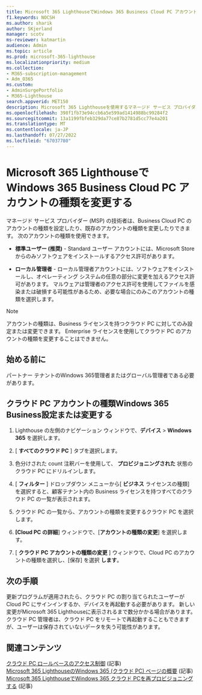```yaml
---
title: Microsoft 365 LighthouseでWindows 365 Business Cloud PC アカウントの種類を変更する
f1.keywords: NOCSH
ms.author: sharik
author: SKjerland
manager: scotv
ms-reviewer: katmartin
audience: Admin
ms.topic: article
ms.prod: microsoft-365-lighthouse
ms.localizationpriority: medium
ms.collection:
- M365-subscription-management
- Adm_O365
ms.custom:
- AdminSurgePortfolio
- M365-Lighthouse
search.appverid: MET150
description: Microsoft 365 Lighthouseを使用するマネージド サービス プロバイダー (MSP) の場合は、Windows 365 Business Cloud PC アカウントの種類を設定または変更する方法について説明します。
ms.openlocfilehash: 398f1fb73e94ccb6a5e599ad1414988bc99284f2
ms.sourcegitcommit: 13a1199fbfeb329da77ce87b2781d5cc77e4a201
ms.translationtype: MT
ms.contentlocale: ja-JP
ms.lasthandoff: 07/27/2022
ms.locfileid: "67037780"
---
```

# <a name="change-a-windows-365-business-cloud-pc-account-type-in-microsoft-365-lighthouse"></a>Microsoft 365 LighthouseでWindows 365 Business Cloud PC アカウントの種類を変更する

マネージド サービス プロバイダー (MSP) の技術者は、Business Cloud PC のアカウントの種類を設定したり、既存のアカウントの種類を変更したりできます。 次のアカウントの種類を使用できます。

- **標準ユーザー (推奨)** - Standard ユーザー アカウントには、Microsoft Store からのみソフトウェアをインストールするアクセス許可があります。

- **ローカル管理者** - ローカル管理者アカウントには、ソフトウェアをインストールし、オペレーティング システムの任意の部分に変更を加えるアクセス許可があります。 マルウェアは管理者のアクセス許可を使用してファイルを感染または破損する可能性があるため、必要な場合にのみこのアカウントの種類を選択します。

> [!NOTE]
> アカウントの種類は、Business ライセンスを持つクラウド PC に対してのみ設定または変更できます。 Enterprise ライセンスを使用してクラウド PC のアカウントの種類を変更することはできません。

## <a name="before-you-begin"></a>始める前に 

パートナー テナントのWindows 365管理者またはグローバル管理者である必要があります。

## <a name="set-or-change-a-windows-365-business-cloud-pc-account-type"></a>クラウド PC アカウントの種類Windows 365 Business設定または変更する

1.  Lighthouse の左側のナビゲーション ウィンドウで、**デバイス** > **Windows 365** を選択します。

2.  [ **すべてのクラウド PC** ] タブを選択します。

3.  色分けされた count 注釈バーを使用して、 **プロビジョニングされた** 状態のクラウド PC にドリルインします。

4.  [ **フィルター** ] ドロップダウン メニューから[ **ビジネス** ライセンスの種類] を選択すると、顧客テナント内の Business ライセンスを持つすべてのクラウド PC の一覧が表示されます。

5.  クラウド PC の一覧から、アカウントの種類を変更するクラウド PC を選択します。

6.  **[Cloud PC の詳細**] ウィンドウで、[**アカウントの種類の変更**] を選択します。

7.  [ **クラウド PC アカウントの種類の変更** ] ウィンドウで、Cloud PC のアカウントの種類を選択し、[保存] を選択 **します**。

## <a name="next-steps"></a>次の手順

更新プログラムが適用されたら、クラウド PC の割り当てられたユーザーが Cloud PC にサインインするか、デバイスを再起動する必要があります。 新しい変更がMicrosoft 365 Lighthouseに表示されるまで数分かかる場合があります。 クラウド PC 管理者は、クラウド PC をリモートで再起動することもできますが、ユーザーは保存されていないデータを失う可能性があります。

## <a name="related-content"></a>関連コンテンツ

[クラウド PC ロールベースのアクセス制御](/windows-365/enterprise/role-based-access) (記事)\
[Microsoft 365 LighthouseのWindows 365 (クラウド PC) ページの概要](m365-lighthouse-win365-page-overview.md) (記事)\
[Microsoft 365 LighthouseでWindows 365 クラウド PCを再プロビジョニングする](m365-lighthouse-reprovision-cloudpc.md) (記事)
